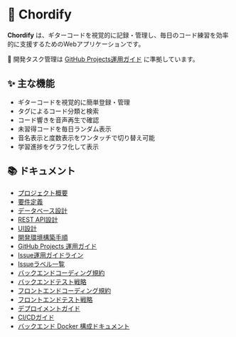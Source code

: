 # 🎸 Chordify

**Chordify** は、ギターコードを視覚的に記録・管理し、毎日のコード練習を効率的に支援するためのWebアプリケーションです。

🚀 開発タスク管理は [GitHub Projects運用ガイド](docs/07_project-management.md) に準拠しています。

## ✨ 主な機能

- ギターコードを視覚的に簡単登録・管理
- タグによるコード分類と検索
- コード響きを音声再生で確認
- 未習得コードを毎日ランダム表示
- 音名表示と度数表示をワンタッチで切り替え可能
- 学習進捗をグラフ化して表示

## 📚 ドキュメント
- [プロジェクト概要](./docs/01_overview.md)
- [要件定義](./docs/02_requirements.md)
- [データベース設計](./docs/03_database.md)
- [REST API設計](./docs/04_api.md)
- [UI設計](./docs/05_ui.md)
- [開発環境構築手順](./docs/06_setup.md)
- [GitHub Projects 運用ガイド](docs/07_project-management.md)
- [Issue運用ガイドライン](docs/08_issue-guideline.md)
- [Issueラベル一覧](docs/09_labels.md)
- [バックエンドコーディング規約](docs/10_backend-coding-guidelines.md)
- [バックエンドテスト戦略](docs/11_backend-testing-strategy.md)
- [フロントエンドコーディング規約](docs/12_frontend-coding-guidelines.md)
- [フロントエンドテスト戦略](docs/13_frontend-testing-strategy.md)
- [デプロイメントガイド](docs/14_deployment.md)
- [CI/CDガイド](docs/15_ci_cd.md)
- [バックエンド Docker 構成ドキュメント](docs/16_docker-documentation.md)
